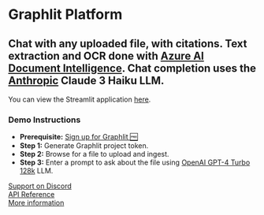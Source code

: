 # Graphlit Platform

## Chat with any uploaded file, with citations.  Text extraction and OCR done with [Azure AI Document Intelligence](https://azure.microsoft.com/en-us/products/ai-services/ai-document-intelligence). Chat completion uses the [Anthropic](https://www.anthropic.com) Claude 3 Haiku LLM.

You can view the Streamlit application [here](https://graphlit-samples-chat-pdf.streamlit.app/).

### Demo Instructions
- **Prerequisite:** [Sign up for Graphlit 🆓](https://docs.graphlit.dev/getting-started/signup)
- **Step 1:** Generate Graphlit project token.
- **Step 2:** Browse for a file to upload and ingest.
- **Step 3:** Enter a prompt to ask about the file using [OpenAI GPT-4 Turbo 128k](https://platform.openai.com/docs/models/gpt-4-and-gpt-4-turbo) LLM.

[Support on Discord](https://discord.gg/ygFmfjy3Qx)            
[API Reference](https://docs.graphlit.dev/graphlit-data-api/api-reference)     
[More information](https://www.graphlit.com)